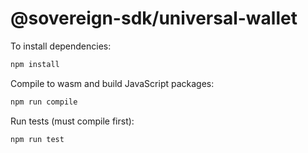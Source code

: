 # @sovereign-sdk/universal-wallet

To install dependencies:

```bash
npm install
```

Compile to wasm and build JavaScript packages:

```bash
npm run compile
```

Run tests (must compile first):

```bash
npm run test
```
